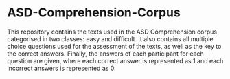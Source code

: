 # ASD-Comprehension-Corpus
This repository contains the texts used in the ASD Comprehension corpus categorised in two classes: easy and difficult. It also contains all multiple choice questions used for the assessment of the texts, as well as the key to the correct answers. Finally, the answers of each participant for each question are given, where each correct answer is represented as 1 and each incorrect answers is represented as 0.
